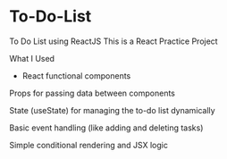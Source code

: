 # To-Do-List
To Do List using ReactJS
This is a React Practice Project


What I Used
 - React functional components

Props for passing data between components

State (useState) for managing the to-do list dynamically

Basic event handling (like adding and deleting tasks)

Simple conditional rendering and JSX logic

